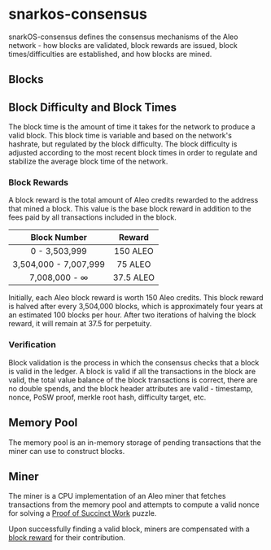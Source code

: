 # snarkos-consensus

snarkOS-consensus defines the consensus mechanisms of the Aleo network - how blocks are validated, 
block rewards are issued, block times/difficulties are established, and how blocks are mined. 

## Blocks

## Block Difficulty and Block Times 

The block time is the amount of time it takes for the network to produce a valid block.
This block time is variable and based on the network's hashrate, but regulated by the block difficulty. 
The block difficulty is adjusted according to the most recent block times in order to regulate and
stabilize the average block time of the network.

### Block Rewards

A block reward is the total amount of Aleo credits rewarded to the address that mined a block.
This value is the base block reward in addition to the fees paid by all transactions included in the block.

|      Block Number     |   Reward  |
|:---------------------:|:---------:|
| 0 - 3,503,999         | 150 ALEO  |
| 3,504,000 - 7,007,999 | 75 ALEO   |
| 7,008,000 - ∞         | 37.5 ALEO |

Initially, each Aleo block reward is worth 150 Aleo credits. This block reward is halved after every 3,504,000 blocks, which
is approximately four years at an estimated 100 blocks per hour. After two iterations of halving the block reward, it will
remain at 37.5 for perpetuity.

### Verification

Block validation is the process in which the consensus checks that a block is valid in the ledger. A block is valid 
if all the transactions in the block are valid, the total value balance of the block transactions is correct, 
there are no double spends, and the block header attributes are 
valid - timestamp, nonce, PoSW proof, merkle root hash, difficulty target, etc.

## Memory Pool

The memory pool is an in-memory storage of pending transactions that the miner can use to construct blocks.

## Miner

The miner is a CPU implementation of an Aleo miner that fetches transactions from the memory pool and 
attempts to compute a valid nonce for solving a [Proof of Succinct Work](../posw/documentation/) puzzle.

Upon successfully finding a valid block, miners are compensated with a [block reward](#block-rewards) for their contribution.